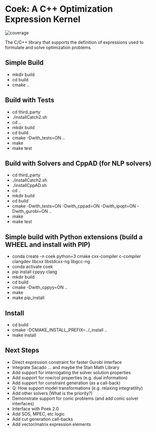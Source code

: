 # Coek: A C++ Optimization Expression Kernel

![coverage](https://gitlab.com/coopr/coek/badges/master/coverage.svg)


The C/C++ library that supports the definition of expressions used to formulate and solve optimization problems.

## Simple Build

* mkdir build
* cd build
* cmake ..

## Build with Tests

* cd third\_party
* ./installCatch2.sh
* cd ..
* mkdir build
* cd build
* cmake -Dwith\_tests=ON ..
* make
* make test

## Build with Solvers and CppAD (for NLP solvers)

* cd third\_party
* ./installCatch2.sh
* ./installCppAD.sh
* cd ..
* mkdir build
* cd build
* cmake -Dwith\_tests=ON -Dwith\_cppad=ON -Dwith\_ipopt=ON -Dwith\_gurobi=ON ..
* make
* make test

## Simple build with Python extensions (build a WHEEL and install with PIP)

* conda create -n coek python=3 cmake cxx-compiler c-compiler clangdev libcxx libstdcxx-ng libgcc-ng
* conda activate coek
* pip install cppyy clang
* mkdir build
* cd build
* cmake -Dwith\_cppyy=ON ..
* make
* make pip\_install

## Install

* cd build
* cmake -DCMAKE\_INSTALL\_PREFIX=../\_install ..
* make install


## Next Steps

* Direct expression constraint for faster Gurobi interface
* Integrate Sacado ... and maybe the Stan Math Library
* Add support for interrogating the solver solution properties
* Add support for row/col properties (e.g. dual information)
* Add support for constraint generation (as a call-back)
* Q: How support model transformations (e.g. relaxing integratility)
* Add other solvers (What is the priority?)
* Demonstrate support for conic problems (and add conic solver interfaces)
* Interface with Poek 2.0
* Add SOS, MPEC, etc logic
* Add cut generation call-backs
* Add vector/matrix expression elements
